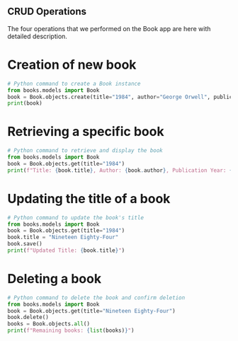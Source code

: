 ## CRUD Operations

The four operations that we performed on the Book app are here with detailed description.

# Creation of new book
```python
# Python command to create a Book instance
from books.models import Book
book = Book.objects.create(title="1984", author="George Orwell", publication_year=1949)
print(book) 

```

# Retrieving a specific book

```python
# Python command to retrieve and display the book
from books.models import Book
book = Book.objects.get(title="1984")
print(f"Title: {book.title}, Author: {book.author}, Publication Year: {book.publication_year}")
```

# Updating the title of a book

```python
# Python command to update the book's title
from books.models import Book
book = Book.objects.get(title="1984")
book.title = "Nineteen Eighty-Four"
book.save()
print(f"Updated Title: {book.title}")
```

# Deleting a book

```python
# Python command to delete the book and confirm deletion
from books.models import Book
book = Book.objects.get(title="Nineteen Eighty-Four")
book.delete()
books = Book.objects.all()
print(f"Remaining books: {list(books)}")